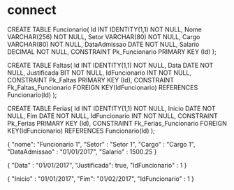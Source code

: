 # connect

CREATE TABLE Funcionario(
	Id INT IDENTITY(1,1) NOT NULL,
	Nome VARCHAR(256) NOT NULL,
	Setor VARCHAR(80) NOT NULL,
	Cargo VARCHAR(80) NOT NULL,
	DataAdmissao DATE NOT NULL,
	Salario DECIMAL NOT NULL,
	CONSTRAINT Pk_Funcionario PRIMARY KEY (Id)
);

CREATE TABLE Faltas(
	Id INT IDENTITY(1,1) NOT NULL,
	Data DATE NOT NULL,
	Justificada BIT NOT NULL,
	IdFuncionario INT NOT NULL,
	CONSTRAINT Pk_Faltas PRIMARY KEY (Id),
	CONSTRAINT Fk_Faltas_Funcionario FOREIGN KEY(IdFuncionario)
		REFERENCES Funcionario(Id)
);

CREATE TABLE Ferias(
	Id INT IDENTITY(1,1) NOT NULL,
	Inicio DATE NOT NULL,
	Fim DATE NOT NULL,
	IdFuncionario INT NOT NULL,
	CONSTRAINT Pk_Ferias PRIMARY KEY (Id),
	CONSTRAINT Fk_Ferias_Funcionario FOREIGN KEY(IdFuncionario)
		REFERENCES Funcionario(Id)
);

{
	"nome": "Funcionario 1",
	"Setor" : "Setor 1",
	"Cargo" : "Cargo 1",
	"DataAdmissao" : "01/01/2017",
	"Salario" : 1500.25
}

{
	"Data" : "01/01/2017",
	"Justificada": true,
	"IdFuncionario" : 1
}

{
	"Inicio" : "01/01/2017",
	"Fim": "01/02/2017",
	"IdFuncionario" : 1
}